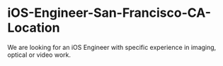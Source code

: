 # iOS-Engineer-San-Francisco-CA-Location
We are looking for an iOS Engineer with specific experience in imaging, optical or video work. 
